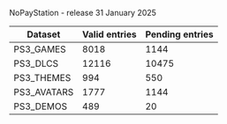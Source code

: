 NoPayStation - release 31 January 2025

|  Dataset  |Valid entries|Pending entries|
|-----------|-------------|---------------|
| PS3_GAMES |     8018    |      1144     |
|  PS3_DLCS |    12116    |     10475     |
| PS3_THEMES|     994     |      550      |
|PS3_AVATARS|     1777    |      1144     |
| PS3_DEMOS |     489     |       20      |